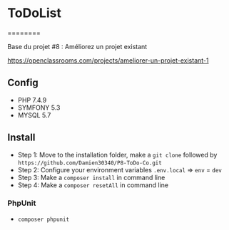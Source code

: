 # ToDoList
========

Base du projet #8 : Améliorez un projet existant

https://openclassrooms.com/projects/ameliorer-un-projet-existant-1


## Config
- PHP 7.4.9
- SYMFONY 5.3
- MYSQL 5.7

## Install
* Step 1: Move to the installation folder, make a `git clone` followed by `https://github.com/Damien30340/P8-ToDo-Co.git`
* Step 2: Configure your environment variables `.env.local` => `env` = `dev`
* Step 3: Make a `composer install` in command line
* Step 4: Make a `composer resetAll` in command line

### PhpUnit
* `composer phpunit`
